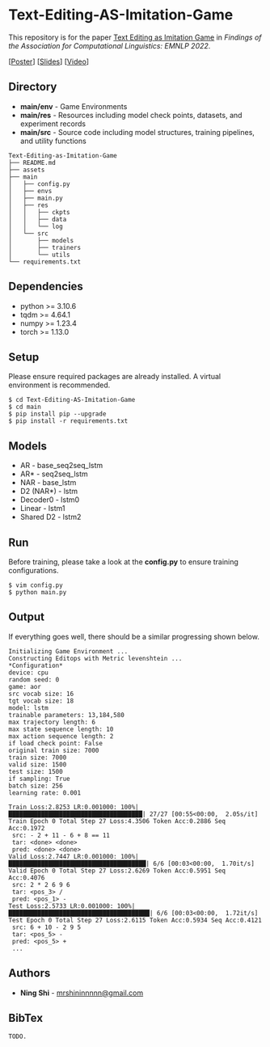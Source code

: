 # Text-Editing-AS-Imitation-Game

This repository is for the paper [Text Editing as Imitation Game](https://arxiv.org/abs/2210.12276) in *Findings of the Association for Computational Linguistics: EMNLP 2022*.

[[Poster](https://github.com/ShiningLab/Text-Editing-as-Imitation-Game/blob/main/assets/Text%20Editing%20as%20Imitation%20Game%20Poster.pdf)] [[Slides](https://github.com/ShiningLab/Text-Editing-as-Imitation-Game/blob/main/assets/Text%20Editing%20as%20Imitation%20Game%20Slides.pdf)] [[Video](https://www.youtube.com/watch?v=YwOcrWyRbos)]

## Directory
+ **main/env** - Game Environments
+ **main/res** - Resources including model check points, datasets, and experiment records
+ **main/src** - Source code including model structures, training pipelines, and utility functions
```
Text-Editing-as-Imitation-Game
├── README.md
├── assets
├── main
│   ├── config.py
│   ├── envs
│   ├── main.py
│   ├── res
│   │   ├── ckpts
│   │   ├── data
│   │   └── log
│   └── src
│       ├── models
│       ├── trainers
│       └── utils
└── requirements.txt
```

## Dependencies
+ python >= 3.10.6
+ tqdm >= 4.64.1
+ numpy >= 1.23.4
+ torch >= 1.13.0

## Setup
Please ensure required packages are already installed. A virtual environment is recommended.
```
$ cd Text-Editing-AS-Imitation-Game
$ cd main
$ pip install pip --upgrade
$ pip install -r requirements.txt
```

## Models
+ AR - base_seq2seq_lstm
+ AR* - seq2seq_lstm
+ NAR - base_lstm
+ D2 (NAR*) - lstm
+ Decoder0 - lstm0
+ Linear - lstm1
+ Shared D2 - lstm2

## Run
Before training, please take a look at the **config.py** to ensure training configurations.
```
$ vim config.py
$ python main.py
```

## Output
If everything goes well, there should be a similar progressing shown below.
```
Initializing Game Environment ...
Constructing Editops with Metric levenshtein ...
*Configuration*
device: cpu
random seed: 0
game: aor
src vocab size: 16
tgt vocab size: 18
model: lstm
trainable parameters: 13,184,580
max trajectory length: 6
max state sequence length: 10
max action sequence length: 2
if load check point: False
original train size: 7000
train size: 7000
valid size: 1500
test size: 1500
if sampling: True
batch size: 256
learning rate: 0.001

Train Loss:2.8253 LR:0.001000: 100%|█████████████████████████████████████| 27/27 [00:55<00:00,  2.05s/it]
Train Epoch 0 Total Step 27 Loss:4.3506 Token Acc:0.2886 Seq Acc:0.1972
 src: - 2 + 11 - 6 + 8 == 11
 tar: <done> <done>
 pred: <done> <done>
Valid Loss:2.7447 LR:0.001000: 100%|██████████████████████████████████████| 6/6 [00:03<00:00,  1.70it/s]
Valid Epoch 0 Total Step 27 Loss:2.6269 Token Acc:0.5951 Seq Acc:0.4076
 src: 2 * 2 6 9 6
 tar: <pos_3> /
 pred: <pos_1> -
Test Loss:2.5733 LR:0.001000: 100%|███████████████████████████████████████| 6/6 [00:03<00:00,  1.72it/s]
Test Epoch 0 Total Step 27 Loss:2.6115 Token Acc:0.5934 Seq Acc:0.4121
 src: 6 + 10 - 2 9 5
 tar: <pos_5> -
 pred: <pos_5> +
 ...
```

## Authors
* **Ning Shi** - mrshininnnnn@gmail.com

## BibTex
```
TODO.
```

